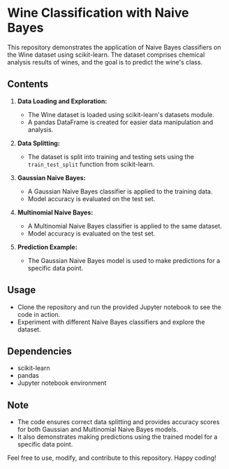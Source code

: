 # Wine Classification with Naive Bayes

This repository demonstrates the application of Naive Bayes classifiers on the Wine dataset using scikit-learn. The dataset comprises chemical analysis results of wines, and the goal is to predict the wine's class.

## Contents

1. **Data Loading and Exploration:**
   - The Wine dataset is loaded using scikit-learn's datasets module.
   - A pandas DataFrame is created for easier data manipulation and analysis.

2. **Data Splitting:**
   - The dataset is split into training and testing sets using the `train_test_split` function from scikit-learn.

3. **Gaussian Naive Bayes:**
   - A Gaussian Naive Bayes classifier is applied to the training data.
   - Model accuracy is evaluated on the test set.

4. **Multinomial Naive Bayes:**
   - A Multinomial Naive Bayes classifier is applied to the same dataset.
   - Model accuracy is evaluated on the test set.

5. **Prediction Example:**
   - The Gaussian Naive Bayes model is used to make predictions for a specific data point.

## Usage

- Clone the repository and run the provided Jupyter notebook to see the code in action.
- Experiment with different Naive Bayes classifiers and explore the dataset.

## Dependencies

- scikit-learn
- pandas
- Jupyter notebook environment

## Note

- The code ensures correct data splitting and provides accuracy scores for both Gaussian and Multinomial Naive Bayes models.
- It also demonstrates making predictions using the trained model for a specific data point.

Feel free to use, modify, and contribute to this repository. Happy coding!
